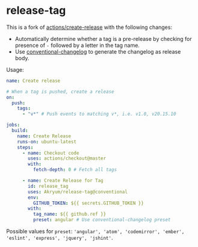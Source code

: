 # release-tag

This is a fork of [actions/create-release](https://github.com/actions/create-release) with the following changes:

- Automatically determine whether a tag is a pre-release by checking for presence of `-` followed by a letter in the tag name.
- Use [conventional-changelog](https://github.com/conventional-changelog/conventional-changelog/tree/master/packages/conventional-changelog) to generate the changelog as release body.

Usage:

```yaml
name: Create release

# When a tag is pushed, create a release
on:
  push:
    tags:
      - "v*" # Push events to matching v*, i.e. v1.0, v20.15.10

jobs:
  build:
    name: Create Release
    runs-on: ubuntu-latest
    steps:
      - name: Checkout code
        uses: actions/checkout@master
        with:
          fetch-depth: 0 # Fetch all tags

      - name: Create Release for Tag
        id: release_tag
        uses: Akryum/release-tag@conventional
        env:
          GITHUB_TOKEN: ${{ secrets.GITHUB_TOKEN }}
        with:
          tag_name: ${{ github.ref }}
          preset: angular # Use conventional-changelog preset
```

Possible values for `preset`: `'angular', 'atom', 'codemirror', 'ember', 'eslint', 'express', 'jquery', 'jshint'`.
